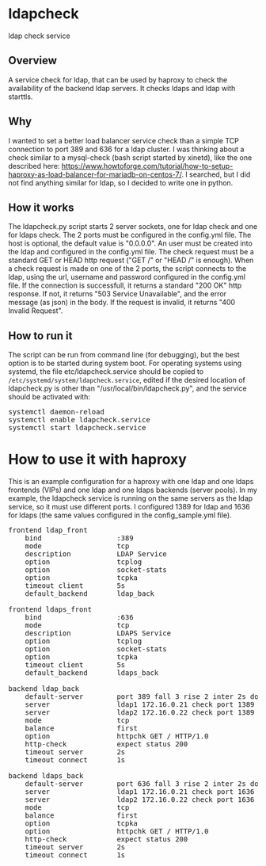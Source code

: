 # ldapcheck
ldap check service

## Overview
A service check for ldap, that can be used by haproxy to check the availability of the backend ldap servers.
It checks ldaps and ldap with starttls.

## Why
I wanted to set a better load balancer service check than a simple TCP connection to port 389 and 636 for a ldap cluster. I was thinking about a check similar to a mysql-check (bash script started by xinetd), like the one described here: https://www.howtoforge.com/tutorial/how-to-setup-haproxy-as-load-balancer-for-mariadb-on-centos-7/. I searched, but I did not find anything similar for ldap, so I decided to write one in python.

## How it works
The ldapcheck.py script starts 2 server sockets, one for ldap check and one for ldaps check. The 2 ports must be configured in the config.yml file. The host is optional, the default value is "0.0.0.0". An user must be created into the ldap and configured in the config.yml file. The check request must be a standard GET or HEAD http request ("GET /" or "HEAD /" is enough). When a check request is made on one of the 2 ports, the script connects to the ldap, using the url, username and password configured in the config.yml file. If the connection is successfull, it returns a standard "200 OK" http response. If not, it returns "503 Service Unavailable", and the error message (as json) in the body. If the request is invalid, it returns "400 Invalid Request".

## How to run it
The script can be run from command line (for debugging), but the best option is to be started during system boot.
For operating systems using systemd, the file etc/ldapcheck.service should be copied to `/etc/systemd/system/ldapcheck.service`, edited if the desired location of ldapcheck.py is other than "/usr/local/bin/ldapcheck.py", and the service should be activated with:
<pre>
systemctl daemon-reload
systemctl enable ldapcheck.service
systemctl start ldapcheck.service
</pre>

# How to use it with haproxy
This is an example configuration for a haproxy with one ldap and one ldaps frontends (VIPs) and one ldap and one ldaps backends (server pools). In my example, the ldapcheck service is running on the same servers as the ldap service, so it must use different ports. I configured 1389 for ldap and 1636 for ldaps (the same values configured in the config_sample.yml file).
<pre>
frontend ldap_front
    bind                  :389
    mode                  tcp
    description           LDAP Service
    option                tcplog
    option                socket-stats
    option                tcpka
    timeout client        5s
    default_backend       ldap_back

frontend ldaps_front
    bind                  :636
    mode                  tcp
    description           LDAPS Service
    option                tcplog
    option                socket-stats
    option                tcpka
    timeout client        5s
    default_backend       ldaps_back

backend ldap_back
    default-server        port 389 fall 3 rise 2 inter 2s downinter 3s slowstart 30s maxconn 512 maxqueue 512 weight 100
    server                ldap1 172.16.0.21 check port 1389
    server                ldap2 172.16.0.22 check port 1389
    mode                  tcp
    balance               first
    option                httpchk GET / HTTP/1.0
    http-check            expect status 200
    timeout server        2s
    timeout connect       1s

backend ldaps_back
    default-server        port 636 fall 3 rise 2 inter 2s downinter 3s slowstart 30s maxconn 512 maxqueue 512 weight 100
    server                ldap1 172.16.0.21 check port 1636
    server                ldap2 172.16.0.22 check port 1636
    mode                  tcp
    balance               first
    option                tcpka
    option                httpchk GET / HTTP/1.0
    http-check            expect status 200
    timeout server        2s
    timeout connect       1s
</pre>

